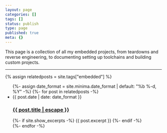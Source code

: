 ```yaml
---
layout: page
categories: []
tags: []
status: publish
type: page
published: true
meta: {}
---
```


This page is a collection of all my embedded projects, from teardowns and reverse engineering, to documenting setting up toolchains and building custom projects.

*** 

{% assign relatedposts = site.tags["embedded"]  %}

<ul class="post-list">
      {%- assign date_format = site.minima.date_format | default: "%b %-d, %Y" -%}
      {%- for post in relatedposts -%}
      <li>
        <span class="post-meta">{{ post.date | date: date_format }}</span>
        <h3>
          <a class="post-link" href="{{ post.url | relative_url }}">
            {{ post.title | escape }}
          </a>
        </h3>
        {%- if site.show_excerpts -%}
          {{ post.excerpt }}
        {%- endif -%}
      </li>
      {%- endfor -%}
    </ul>

  